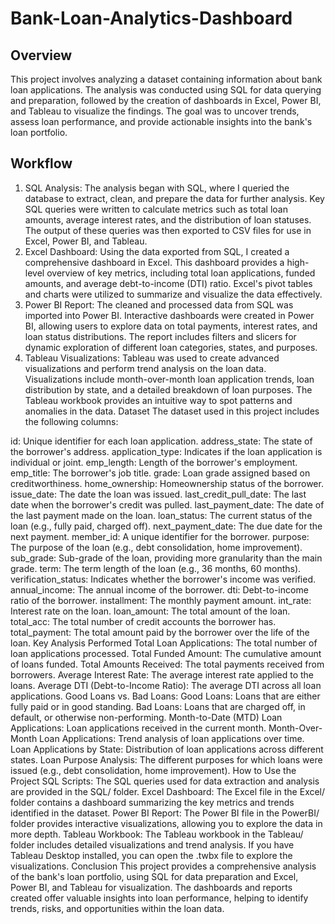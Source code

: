 # Bank-Loan-Analytics-Dashboard

## Overview
This project involves analyzing a dataset containing information about bank loan applications. The analysis was conducted using SQL for data querying and preparation, followed by the creation of dashboards in Excel, Power BI, and Tableau to visualize the findings. The goal was to uncover trends, assess loan performance, and provide actionable insights into the bank's loan portfolio.

## Workflow
1. SQL Analysis:
The analysis began with SQL, where I queried the database to extract, clean, and prepare the data for further analysis.
Key SQL queries were written to calculate metrics such as total loan amounts, average interest rates, and the distribution of loan statuses.
The output of these queries was then exported to CSV files for use in Excel, Power BI, and Tableau.
2. Excel Dashboard:
Using the data exported from SQL, I created a comprehensive dashboard in Excel.
This dashboard provides a high-level overview of key metrics, including total loan applications, funded amounts, and average debt-to-income (DTI) ratio.
Excel's pivot tables and charts were utilized to summarize and visualize the data effectively.
3. Power BI Report:
The cleaned and processed data from SQL was imported into Power BI.
Interactive dashboards were created in Power BI, allowing users to explore data on total payments, interest rates, and loan status distributions.
The report includes filters and slicers for dynamic exploration of different loan categories, states, and purposes.
4. Tableau Visualizations:
Tableau was used to create advanced visualizations and perform trend analysis on the loan data.
Visualizations include month-over-month loan application trends, loan distribution by state, and a detailed breakdown of loan purposes.
The Tableau workbook provides an intuitive way to spot patterns and anomalies in the data.
Dataset
The dataset used in this project includes the following columns:

id: Unique identifier for each loan application.
address_state: The state of the borrower's address.
application_type: Indicates if the loan application is individual or joint.
emp_length: Length of the borrower's employment.
emp_title: The borrower's job title.
grade: Loan grade assigned based on creditworthiness.
home_ownership: Homeownership status of the borrower.
issue_date: The date the loan was issued.
last_credit_pull_date: The last date when the borrower's credit was pulled.
last_payment_date: The date of the last payment made on the loan.
loan_status: The current status of the loan (e.g., fully paid, charged off).
next_payment_date: The due date for the next payment.
member_id: A unique identifier for the borrower.
purpose: The purpose of the loan (e.g., debt consolidation, home improvement).
sub_grade: Sub-grade of the loan, providing more granularity than the main grade.
term: The term length of the loan (e.g., 36 months, 60 months).
verification_status: Indicates whether the borrower's income was verified.
annual_income: The annual income of the borrower.
dti: Debt-to-income ratio of the borrower.
installment: The monthly payment amount.
int_rate: Interest rate on the loan.
loan_amount: The total amount of the loan.
total_acc: The total number of credit accounts the borrower has.
total_payment: The total amount paid by the borrower over the life of the loan.
Key Analysis Performed
Total Loan Applications: The total number of loan applications processed.
Total Funded Amount: The cumulative amount of loans funded.
Total Amounts Received: The total payments received from borrowers.
Average Interest Rate: The average interest rate applied to the loans.
Average DTI (Debt-to-Income Ratio): The average DTI across all loan applications.
Good Loans vs. Bad Loans:
Good Loans: Loans that are either fully paid or in good standing.
Bad Loans: Loans that are charged off, in default, or otherwise non-performing.
Month-to-Date (MTD) Loan Applications: Loan applications received in the current month.
Month-Over-Month Loan Applications: Trend analysis of loan applications over time.
Loan Applications by State: Distribution of loan applications across different states.
Loan Purpose Analysis: The different purposes for which loans were issued (e.g., debt consolidation, home improvement).
How to Use the Project
SQL Scripts: The SQL queries used for data extraction and analysis are provided in the SQL/ folder.
Excel Dashboard: The Excel file in the Excel/ folder contains a dashboard summarizing the key metrics and trends identified in the dataset.
Power BI Report: The Power BI file in the PowerBI/ folder provides interactive visualizations, allowing you to explore the data in more depth.
Tableau Workbook: The Tableau workbook in the Tableau/ folder includes detailed visualizations and trend analysis. If you have Tableau Desktop installed, you can open the .twbx file to explore the visualizations.
Conclusion
This project provides a comprehensive analysis of the bank's loan portfolio, using SQL for data preparation and Excel, Power BI, and Tableau for visualization. The dashboards and reports created offer valuable insights into loan performance, helping to identify trends, risks, and opportunities within the loan data.
